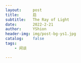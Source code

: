 ```yaml
---
layout:     post
title:      启
subtitle:   The Ray of Light
date:       2022-2-21
author:     YShion
header-img: img/post-bg-ys1.jpg
catalog:    false
tags:
    - 闲谈

---
```


